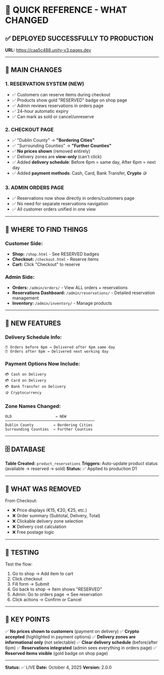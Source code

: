 # 🚀 QUICK REFERENCE - WHAT CHANGED

## ✅ DEPLOYED SUCCESSFULLY TO PRODUCTION

**URL:** https://caa5c488.unity-v3.pages.dev

---

## 🎯 MAIN CHANGES

### 1. RESERVATION SYSTEM (NEW)

- ✅ Customers can reserve items during checkout
- ✅ Products show gold "RESERVED" badge on shop page
- ✅ Admin reviews reservations in orders page
- ✅ 24-hour automatic expiry
- ✅ Can mark as sold or cancel/unreserve

### 2. CHECKOUT PAGE

- ✅ "Dublin County" → **"Bordering Cities"**
- ✅ "Surrounding Counties" → **"Further Counties"**
- ✅ **No prices shown** (removed entirely)
- ✅ Delivery zones are **view-only** (can't click)
- ✅ Added **delivery schedule**: Before 6pm = same day, After 6pm = next day
- ✅ Added **payment methods**: Cash, Card, Bank Transfer, **Crypto** 🪙

### 3. ADMIN ORDERS PAGE

- ✅ Reservations now show directly in orders/customers page
- ✅ No need for separate reservations navigation
- ✅ All customer orders unified in one view

---

## 📍 WHERE TO FIND THINGS

### Customer Side:

- **Shop:** `/shop.html` - See RESERVED badges
- **Checkout:** `/checkout.html` - Reserve items
- **Cart:** Click "Checkout" to reserve

### Admin Side:

- **Orders:** `/admin/orders/` - View ALL orders + reservations
- **Reservations Dashboard:** `/admin/reservations/` - Detailed reservation management
- **Inventory:** `/admin/inventory/` - Manage products

---

## 🎨 NEW FEATURES

### Delivery Schedule Info:

```
⏰ Orders before 6pm → Delivered after 6pm same day
⏰ Orders after 6pm → Delivered next working day
```

### Payment Options Now Include:

```
💳 Cash on Delivery
💳 Card on Delivery
💳 Bank Transfer on Delivery
🪙 Cryptocurrency
```

### Zone Names Changed:

```
OLD                    → NEW
─────────────────────────────────────────
Dublin County         → Bordering Cities
Surrounding Counties  → Further Counties
```

---

## 🗄️ DATABASE

**Table Created:** `product_reservations`
**Triggers:** Auto-update product status (available → reserved → sold)
**Status:** ✅ Applied to production D1

---

## 🔧 WHAT WAS REMOVED

From Checkout:

- ❌ Price displays (€15, €20, €25, etc.)
- ❌ Order summary (Subtotal, Delivery, Total)
- ❌ Clickable delivery zone selection
- ❌ Delivery cost calculation
- ❌ Free postage logic

---

## 📱 TESTING

Test the flow:

1. Go to shop → Add item to cart
2. Click checkout
3. Fill form → Submit
4. Go back to shop → Item shows "RESERVED"
5. Admin: Go to orders page → See reservation
6. Click actions → Confirm or Cancel

---

## 🎯 KEY POINTS

✅ **No prices shown to customers** (payment on delivery)
✅ **Crypto accepted** (highlighted in payment options)
✅ **Delivery zones are informational only** (not selectable)
✅ **Clear delivery schedule** (before/after 6pm)
✅ **Reservations integrated** (admin sees everything in orders page)
✅ **Reserved items visible** (gold badge on shop page)

---

**Status:** ✅ LIVE
**Date:** October 4, 2025
**Version:** 2.0.0
